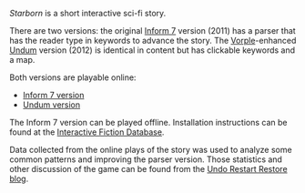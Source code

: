 *Starborn* is a short interactive sci-fi story.

There are two versions: the original [Inform 7](http://inform7.com) version (2011) has a parser that has the reader type in keywords to advance the story. The [Vorple](http://vorple-if.com)-enhanced [Undum](http://undum.com) version (2012) is identical in content but has clickable keywords and a map.

Both versions are playable online:

 * [Inform 7 version](http://parchment.game-testing.org/play/parchment.full.html?story=http://starborn.googlecode.com/svn/trunk/Starborn.z8)
 * [Undum version](http://transcripts.game-testing.org/undum/starborn/)

The Inform 7 version can be played offline. Installation instructions can be found at the [Interactive Fiction Database](http://ifdb.tads.org/dladviser?id=xxzy1f49yw1n6ghj).

Data collected from the online plays of the story was used to analyze some common patterns and improving the parser version. Those statistics and other discussion of the game can be found from the [Undo Restart Restore blog](http://nitku.net/blog/tag/starborn-2/). 
